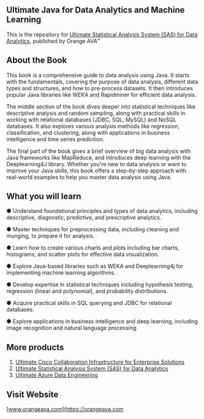 ## Ultimate Java for Data Analytics and Machine Learning

This is the repository for [Ultimate Statistical Analysis System (SAS) for Data Analytics](https://orangeava.com/products/ultimate-java-for-data-analytics-and-machine-learning), published by Orange AVA™

## About the Book
This book is a comprehensive guide to data analysis using Java. It starts with the fundamentals, covering the purpose of data analysis, different data types and structures, and how to pre-process datasets. It then introduces popular Java libraries like WEKA and Rapidminer for efficient data analysis.

The middle section of the book dives deeper into statistical techniques like descriptive analysis and random sampling, along with practical skills in working with relational databases (JDBC, SQL, MySQL) and NoSQL databases. It also explores various analysis methods like regression, classification, and clustering, along with applications in business intelligence and time series prediction.

The final part of the book gives a brief overview of big data analysis with Java frameworks like MapReduce, and introduces deep learning with the Deeplearning4J library. Whether you're new to data analysis or want to improve your Java skills, this book offers a step-by-step approach with real-world examples to help you master data analysis using Java.

## What you will learn
●  Understand foundational principles and types of data analytics, including descriptive, diagnostic, predictive, and prescriptive analytics.

●  Master techniques for preprocessing data, including cleaning and munging, to prepare it for analysis.

●  Learn how to create various charts and plots including bar charts, histograms, and scatter plots for effective data visualization.

●  Explore Java-based libraries such as WEKA and Deeplearning4j for implementing machine learning algorithms.

●  Develop expertise in statistical techniques including hypothesis testing, regression (linear and polynomial), and probability distributions.

●  Acquire practical skills in SQL querying and JDBC for relational databases.

●  Explore applications in business intelligence and deep learning, including image recognition and natural language processing.

## More products
1. [Ultimate Cisco Collaboration Infrastructure for Enterprise Solutions](https://orangeava.com/products/ultimate-cisco-collaboration-infrastructure-for-enterprise-solutions)
2. [Ultimate Statistical Analysis System (SAS) for Data Analytics](https://orangeava.com/products/ultimate-statistical-analysis-system-sas-for-data-analytics) 
3. [Ultimate Azure Data Engineering](https://orangeava.com/products/ultimate-azure-data-engineering) 

## Visit Website 
[www.orangeava.com](https://orangeava.com
